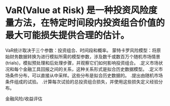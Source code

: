 # VaR(Value at Risk) 是一种投资风险度量方法，在特定时间段内投资组合价值的最大可能损失提供合理的估计。
VaR统计取决于三个参数：投资组合、时间段和概率。
蒙特卡罗风险模型：将原始财务数据转换为进行模拟所需的模型参数，涉及数千或数百万个随机市场情景(trials)，模拟预处理和后处理步骤，并观察它们如何影响投资组合。
.定义市场状况和每个金融工具回报之间的关系，这种关系形式是拟合历史数据模型。
.定义市场条件分布，可以直接从中采样。这些分布是拟合历史数据的。
.提出由随机市场条件组成的试验。
.计算每次试验的总投资组合损失，并使用这些损失定义经验分布。

金融风险/收益评估

